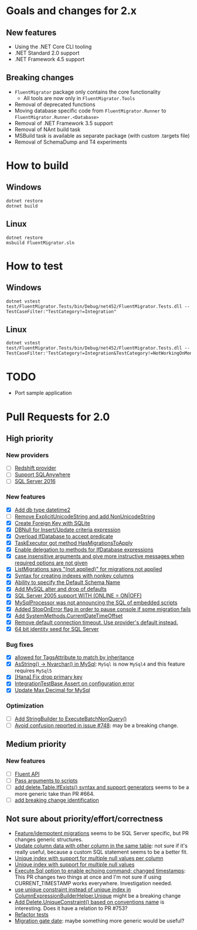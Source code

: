 # Goals and changes for 2.x

## New features

- Using the .NET Core CLI tooling
- .NET Standard 2.0 support
- .NET Framework 4.5 support

## Breaking changes

- `FluentMigrator` package only contains the core functionality
  - All tools are now only in `FluentMigrator.Tools`
- Removal of deprecated functions
- Moving database specific code from `FluentMigrator.Runner` to `FluentMigrator.Runner.<Database>`
- Removal of .NET Framework 3.5 support
- Removal of NAnt build task
- MSBuild task is available as separate package (with custom .targets file)
- Removal of SchemaDump and T4 experiments

# How to build

## Windows

```
dotnet restore
dotnet build
```

## Linux

```
dotnet restore
msbuild FluentMigrator.sln
```

# How to test

## Windows

```
dotnet vstest test/FluentMigrator.Tests/bin/Debug/net452/FluentMigrator.Tests.dll --TestCaseFilter:"TestCategory!=Integration"
```

## Linux

```
dotnet vstest test/FluentMigrator.Tests/bin/Debug/net452/FluentMigrator.Tests.dll --TestCaseFilter:'TestCategory!=Integration&TestCategory!=NotWorkingOnMono'
```

# TODO

* Port sample application

# Pull Requests for 2.0

## High priority

### New providers

- [ ] [Redshift provider](https://github.com/fluentmigrator/fluentmigrator/pull/605)
- [ ] [Support SQLAnywhere](https://github.com/fluentmigrator/fluentmigrator/pull/659)
- [ ] [SQL Server 2016](https://github.com/fluentmigrator/fluentmigrator/pull/833)

### New features

* [x] [Add db type datetime2](https://github.com/fluentmigrator/fluentmigrator/pull/657)
* [ ] [Remove ExplicitUnicodeString and add NonUnicodeString](https://github.com/fluentmigrator/fluentmigrator/pull/642)
* [x] [Create Foreign Key with SQLite](https://github.com/fluentmigrator/fluentmigrator/pull/638)
* [x] [DBNull for Insert/Update criteria expression](https://github.com/fluentmigrator/fluentmigrator/pull/672)
* [x] [Overload IfDatabase to accept predicate](https://github.com/fluentmigrator/fluentmigrator/pull/683)
* [x] [TaskExecutor got method HasMigrationsToApply](https://github.com/fluentmigrator/fluentmigrator/pull/701)
* [x] [Enable delegation to methods for IfDatabase expressions](https://github.com/fluentmigrator/fluentmigrator/pull/707)
* [x] [case insensitive arguments and give more instructive messages when required options are not given](https://github.com/fluentmigrator/fluentmigrator/pull/719)
* [x] [ListMigrations says "(not applied)" for migrations not applied](https://github.com/fluentmigrator/fluentmigrator/pull/750)
* [x] [Syntax for creating indexes with nonkey columns](https://github.com/fluentmigrator/fluentmigrator/pull/759)
* [x] [Ability to specify the Default Schema Name](https://github.com/fluentmigrator/fluentmigrator/pull/772)
* [x] [Add MySQL alter and drop of defaults](https://github.com/fluentmigrator/fluentmigrator/pull/783)
* [x] [SQL Server 2005 support WITH (ONLINE = ON|OFF)](https://github.com/fluentmigrator/fluentmigrator/pull/788)
* [x] [MySqlProcessor was not announcing the SQL of embedded scripts](https://github.com/fluentmigrator/fluentmigrator/pull/793)
* [x] [Added StopOnError flag in order to pause console if some migration fails](https://github.com/fluentmigrator/fluentmigrator/pull/795)
* [x] [Add SystemMethods.CurrentDateTimeOffset](https://github.com/fluentmigrator/fluentmigrator/pull/803)
* [x] [Remove default connection timeout. Use provider's default instead.](https://github.com/fluentmigrator/fluentmigrator/pull/811)
* [x] [64 bit identity seed for SQL Server](https://github.com/fluentmigrator/fluentmigrator/pull/816)

### Bug fixes

* [x] [allowed for TagsAttribute to match by inheritance](https://github.com/fluentmigrator/fluentmigrator/pull/643)
* [x] [AsString() -> Nvarchar() in MySql](https://github.com/fluentmigrator/fluentmigrator/pull/725):
      `MySql` is now `MySql4` and this feature requires `MySql5`
* [x] [[Hana] Fix drop primary key](https://github.com/fluentmigrator/fluentmigrator/pull/745)
* [x] [IntegrationTestBase Assert on configuration error](https://github.com/fluentmigrator/fluentmigrator/pull/751)
* [x] [Update Max Decimal for MySql](https://github.com/fluentmigrator/fluentmigrator/pull/825)

### Optimization

* [ ] [Add StringBuilder to ExecuteBatchNonQuery()](https://github.com/fluentmigrator/fluentmigrator/pull/798)
* [ ] [Avoid confusion reported in issue #748](https://github.com/fluentmigrator/fluentmigrator/pull/808):
  may be a breaking change.

## Medium priority

### New features

* [ ] [Fluent API](https://github.com/fluentmigrator/fluentmigrator/pull/386)
* [ ] [Pass arguments to scripts](https://github.com/fluentmigrator/fluentmigrator/pull/666)
* [ ] [add delete.Table.IfExists() syntax and support generators](https://github.com/fluentmigrator/fluentmigrator/pull/684/files)
  seems to be a more generic take than PR #664.
* [ ] [add breaking change identification](https://github.com/fluentmigrator/fluentmigrator/pull/829)

## Not sure about priority/effort/correctness

* [Feature/idempotent migrations](https://github.com/fluentmigrator/fluentmigrator/pull/664)
  seems to be SQL Server specific, but PR changes generic structures.
* [Update column data with other column in the same table](https://github.com/fluentmigrator/fluentmigrator/pull/695):
  not sure if it's really useful, because a custom SQL statement seems to be a better fit.
* [Unique index with support for multiple null values per column](https://github.com/fluentmigrator/fluentmigrator/pull/717)
* [Unique index with support for multiple null values](https://github.com/fluentmigrator/fluentmigrator/pull/716)
* [Execute.Sql option to enable echoing command; changed timestamps](https://github.com/fluentmigrator/fluentmigrator/pull/742):
  This PR changes two things at once and I'm not sure if using CURRENT_TIMESTAMP works everywhere. Investigation needed.
* [use unique constraint instead of unique index in ColumnExpressionBuilderHelper.Unique](https://github.com/fluentmigrator/fluentmigrator/pull/753)
  might be a breaking change
* [Add Delete.UniqueConstraint() based on conventions name](https://github.com/fluentmigrator/fluentmigrator/pull/754)
  is interesting. Does it have a relation to PR #753?
* [Refactor tests](https://github.com/fluentmigrator/fluentmigrator/pull/784)
* [Migration gate date](https://github.com/fluentmigrator/fluentmigrator/pull/796):
  maybe something more generic would be useful?
